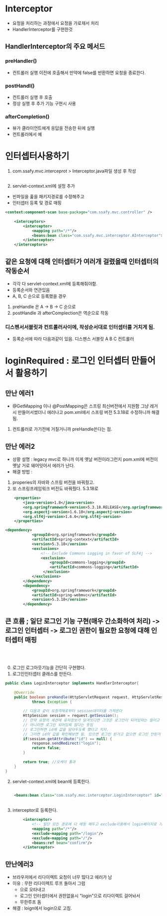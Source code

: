# Interceptor
- 요청을 처리하는 과정에서 요청을 가로채서 처리
- HandlerInterceptor를 구현한것

## HandlerInterceptor의 주요 메서드

### preHandler()
- 컨트롤러 실행 이전에 호출해서 만약에 false를 반환하면 요청을 종료한다.

### postHandl()
- 컨트롤러 실행 후 호출
- 정상 실행 후 추가 기능 구현시 사용

### afterCompletion()
- 뷰가 클라이언트에게 응답을 전송한 뒤에 실행
- 컨트롤러에서 예

# 인터셉터사용하기
1. com.ssafy.mvc.interceprot > Interceptor.java파일 생성 후 작성
```java

```

2. servlet-context.xml에 설정 추가
- 빈파일을 훑을 패키지경로를 수정해주고
- 인터셉터 등록 및 경로 매핑
```xml
<context:component-scan base-package="com.ssafy.mvc.controller" />
	
	<interceptors>
		<interceptor>
			<mapping path="/*"/>
			<beans:bean class="com.ssafy.mvc.interceptor.AInterceptor"> </beans:bean>
		</interceptor>
	</interceptors>	
```

## 같은 요청에 대해 인터셉터가 여러개 걸렸을때 인터셉터의 작동순서
- 각각 다 servlet-context.xml에 등록해줘야함.
- 등록순서와 연관있음
- A, B, C 순으로 등록했을 경우
1. preHandle 은 
A -> B -> C 순으로
2. postHandle 과 afterComplection은 역순으로 작동

### 디스펜서서블릿과 컨트롤러사이에, 작성순서대로 인터셉터를 거치게 됨. 
- 등록순서에 따라 다음과같이 있음.
디스펜스 서블릿
A
B
C
컨트롤러

# loginRequired : 로그인 인터셉터 만들어서 활용하기
## 만난 에러1
- @GetMapping 이나 @PostMapping은 스프링 최신버전에서 지원함 그냥 레거시 만들어서썼더니 에러나고 pom.xml에서 스프링 버전 5.3.18로 수정하니까 해결됨.

1. 컨트롤러로 가기전에 거칠거니까 preHandle쓴다는 점.


## 만난 에러2
- 상황 설명 : legacy mvc로 하니까 이게 옛날 버전이라그런지 pom.xml에 버전이 옛날 거로 돼어잇어서 에러가 난다.
- 해결 방법 : 
1. properies의 자바와 스프링 버전을 바꿔줬고.
2. 또 스프링프레임워크 버전도 바꿔줬다. 5.3.18로
```xml
	<properties>
		<java-version>1.8</java-version>
		<org.springframework-version>5.3.18.RELEASE</org.springframework-version>
		<org.aspectj-version>1.6.10</org.aspectj-version>
		<org.slf4j-version>1.6.6</org.slf4j-version>
	</properties>
```
```xml
<dependency>
			<groupId>org.springframework</groupId>
			<artifactId>spring-context</artifactId>
			<version>5.3.18</version>
			<exclusions>
				<!-- Exclude Commons Logging in favor of SLF4j -->
				<exclusion>
					<groupId>commons-logging</groupId>
					<artifactId>commons-logging</artifactId>
				 </exclusion>
			</exclusions>
		</dependency>
		<dependency>
			<groupId>org.springframework</groupId>
			<artifactId>spring-webmvc</artifactId>
			<version>5.3.18</version>
		</dependency>

```
## 큰 흐름 ; 일단 로그인 기능 구현(매우 간소화하여 처리) -> 로그인 인터셉터 -> 로그인 권한이 필요한 요청에 대해 인터셉터 매핑
<br><br>

0. 로그인 로그아웃기능을 간단히 구현했다.
1. 로그인인터셉터 클래스를 만든다.
```java
public class LoginInterceptor implements HandlerInterceptor{
	
	@Override
	public boolean preHandle(HttpServletRequest request, HttpServletResponse response, Object handler)
			throws Exception {
		
		// 다음과 같이 요청객체로부터 session데이터를 가져온다
		HttpSession session = request.getSession();
		// 만약 요청의 세션에 유저정보가 담겨잇다면 그것은 로그인이 되어있따는 말이고
		// 아니라면 로그인 되어있찌 않다는 뜻임
		// 로그인하면 id에 값을 담아두도록 했다고 치자.
		// 그러면 id의 값을 확인해보면 됨. 있으면 로그인 된거고 없으면 로그인 안된거 ㅇㅇ
		if(session.getAttribute("id") == null) {
			response.sendRedirect("login");
			return false;
		}
		
		return true; //오케이 통과
	}
}
```
2. servlet-context.xml에 bean에 등록한다.
```xml
	
	<beans:bean class="com.ssafy.mvc.interceptor.LoginInterceptor" id="confirm"></beans:bean>
	
```
3. interceptor로 등록한다.
```xml
		<interceptor>
			<!-- 일단 모든 경로에 다 매핑 해두고 exclude이용해서 login페이지로 가는 경우랑 메인페이지는 로그인권한 안거치게만듬(로그인 권한 없어도 접근 가능하도록) -->
			<mapping path="/*"/>
			<exclude-mapping path="/login"/>
			<exclude-mapping path="/"/>
			<beans:ref bean="confirm"/>
		</interceptor>
```

## 만난에러3
- 브라우저에서 리다이렉트 요청이 너무 많다고 에러가 남
- 이유 : 무한 리다이렉트 루프 돌아서 그럼
    - <exclude-mapping path="/loign"/> 으로 오타내고
    - 로그인 인터셉터에서 권한없을시 "login"으로 리다이렉트 걸어놔서 
    - 무한루프 돔
- 해결 : loign에서 login으로 고침.